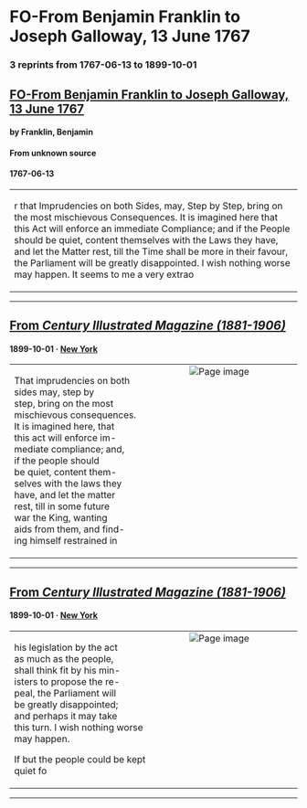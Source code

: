 
# FO-From Benjamin Franklin to Joseph Galloway, 13 June 1767

### 3 reprints from 1767-06-13 to 1899-10-01

## [FO-From Benjamin Franklin to Joseph Galloway, 13 June 1767](https://founders.archives.gov/documents/Franklin/01-14-02-0105)

#### by Franklin, Benjamin

#### From unknown source

#### 1767-06-13

<table style="width: 100%;"><tr><td style="width: 50%">

r that Imprudencies on both Sides, may, Step by Step, bring on the most mischievous Consequences. It is imagined here that this Act will enforce an immediate Compliance; and if the People should be quiet, content themselves with the Laws they have, and let the Matter rest, till the Time shall be more in their favour, the Parliament will be greatly disappointed. I wish nothing worse may happen. It seems to me a very extrao
</td></tr></table>

---

## [From _Century Illustrated Magazine (1881-1906)_](https://archive.org/details/sim_century-illustrated-monthly-magazine_1899-10_58_6/page/n84/mode/1up?view=theater)

#### 1899-10-01 &middot; [New York](http://dbpedia.org/resource/New_York_City)

<table style="width: 100%;"><tr><td style="width: 50%">

  
  
That imprudencies on both sides may, step by  
step, bring on the most mischievous consequences.  
It is imagined here, that  
this act will enforce im-  
mediate compliance; and,  
if the people should  
be quiet, content them-  
selves with the laws they  
have, and let the matter  
rest, till in some future  
war the King, wanting  
aids from them, and find-  
ing himself restrained in
</td><td style="width: 50%; max-height: 75%; margin: auto; display: block;">
<img alt="Page image" src="https://iiif.archive.org/iiif/sim_century-illustrated-monthly-magazine_1899-10_58_6&#0036;84/pct:47.444969,33.119658,35.141509,14.983974/600,/0/default.jpg"/>
</td>
</tr></table>

---

## [From _Century Illustrated Magazine (1881-1906)_](https://archive.org/details/sim_century-illustrated-monthly-magazine_1899-10_58_6/page/n84/mode/1up?view=theater)

#### 1899-10-01 &middot; [New York](http://dbpedia.org/resource/New_York_City)

<table style="width: 100%;"><tr><td style="width: 50%">

  
  
his legislation by the act  
as much as the people,  
shall think fit by his min-  
isters to propose the re-  
peal, the Parliament will  
be greatly disappointed;  
and perhaps it may take  
this turn. I wish nothing worse may happen.  
  
If but the people could be kept quiet fo
</td><td style="width: 50%; max-height: 75%; margin: auto; display: block;">
<img alt="Page image" src="https://iiif.archive.org/iiif/sim_century-illustrated-monthly-magazine_1899-10_58_6&#0036;84/pct:47.012579,48.210470,35.377358,11.244658/600,/0/default.jpg"/>
</td>
</tr></table>

---

